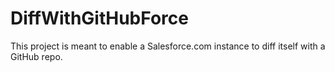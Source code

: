 DiffWithGitHubForce
================
This project is meant to enable a Salesforce.com instance to diff itself with a GitHub repo.
